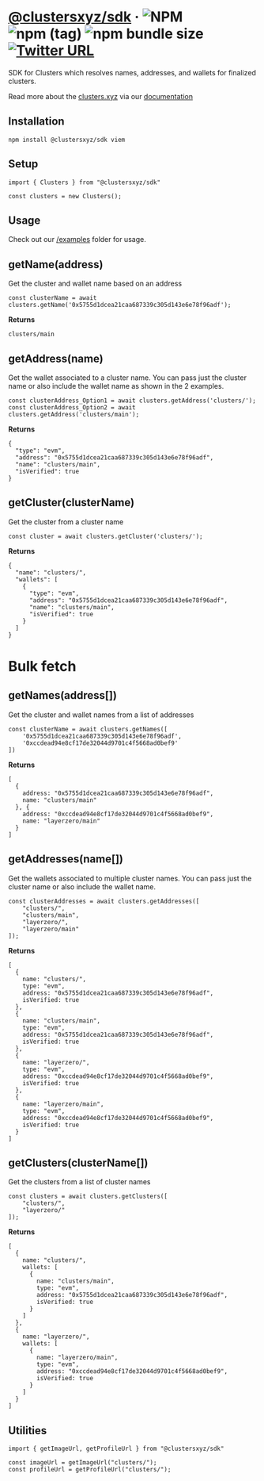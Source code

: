 # [@clustersxyz/sdk](https://clusters.xyz) &middot; ![NPM](https://img.shields.io/npm/l/@clustersxyz/sdk?registry_uri=https%3A%2F%2Fregistry.npmjs.com) ![npm (tag)](https://img.shields.io/npm/v/@clustersxyz/sdk/latest) ![npm bundle size](https://img.shields.io/bundlephobia/min/@clustersxyz/sdk) [![Twitter URL](https://img.shields.io/twitter/url?url=https%3A%2F%2Ftwitter.com%2Fclustersxyz)](https://twitter.com/clustersxyz)

SDK for Clusters which resolves names, addresses, and wallets for finalized clusters.

Read more about the [clusters.xyz](https://clusters.xyz) via our [documentation](https://docs.clusters.xyz)

## Installation

```
npm install @clustersxyz/sdk viem
```

## Setup

```
import { Clusters } from "@clustersxyz/sdk"

const clusters = new Clusters();
```

## Usage

Check out our [/examples](https://github.com/clustersxyz/sdk/blob/main/examples) folder for usage.

## getName(address)

Get the cluster and wallet name based on an address

```
const clusterName = await clusters.getName('0x5755d1dcea21caa687339c305d143e6e78f96adf');
```

**Returns**

```
clusters/main
```

## getAddress(name)

Get the wallet associated to a cluster name. You can pass just the cluster name or also include the wallet name as shown in the 2 examples.

```
const clusterAddress_Option1 = await clusters.getAddress('clusters/');
const clusterAddress_Option2 = await clusters.getAddress('clusters/main');
```

**Returns**

```
{
  "type": "evm",
  "address": "0x5755d1dcea21caa687339c305d143e6e78f96adf",
  "name": "clusters/main",
  "isVerified": true
}
```

## getCluster(clusterName)

Get the cluster from a cluster name

```
const cluster = await clusters.getCluster('clusters/');
```

**Returns**

```
{
  "name": "clusters/",
  "wallets": [
    {
      "type": "evm",
      "address": "0x5755d1dcea21caa687339c305d143e6e78f96adf",
      "name": "clusters/main",
      "isVerified": true
    }
  ]
}
```

# Bulk fetch

## getNames(address[])

Get the cluster and wallet names from a list of addresses

```
const clusterName = await clusters.getNames([
    '0x5755d1dcea21caa687339c305d143e6e78f96adf',
    '0xccdead94e8cf17de32044d9701c4f5668ad0bef9'
])
```

**Returns**

```
[
  {
    address: "0x5755d1dcea21caa687339c305d143e6e78f96adf",
    name: "clusters/main"
  }, {
    address: "0xccdead94e8cf17de32044d9701c4f5668ad0bef9",
    name: "layerzero/main"
  }
]
```

## getAddresses(name[])

Get the wallets associated to multiple cluster names. You can pass just the cluster name or also include the wallet name.

```
const clusterAddresses = await clusters.getAddresses([
    "clusters/",
    "clusters/main",
    "layerzero/",
    "layerzero/main"
]);
```

**Returns**

```
[
  {
    name: "clusters/",
    type: "evm",
    address: "0x5755d1dcea21caa687339c305d143e6e78f96adf",
    isVerified: true
  },
  {
    name: "clusters/main",
    type: "evm",
    address: "0x5755d1dcea21caa687339c305d143e6e78f96adf",
    isVerified: true
  },
  {
    name: "layerzero/",
    type: "evm",
    address: "0xccdead94e8cf17de32044d9701c4f5668ad0bef9",
    isVerified: true
  },
  {
    name: "layerzero/main",
    type: "evm",
    address: "0xccdead94e8cf17de32044d9701c4f5668ad0bef9",
    isVerified: true
  }
]
```

## getClusters(clusterName[])

Get the clusters from a list of cluster names

```
const clusters = await clusters.getClusters([
    "clusters/",
    "layerzero/"
]);
```

**Returns**

```
[
  {
    name: "clusters/",
    wallets: [
      {
        name: "clusters/main",
        type: "evm",
        address: "0x5755d1dcea21caa687339c305d143e6e78f96adf",
        isVerified: true
      }
    ]
  },
  {
    name: "layerzero/",
    wallets: [
      {
        name: "layerzero/main",
        type: "evm",
        address: "0xccdead94e8cf17de32044d9701c4f5668ad0bef9",
        isVerified: true
      }
    ]
  }
]
```

## Utilities

```
import { getImageUrl, getProfileUrl } from "@clustersxyz/sdk"

const imageUrl = getImageUrl("clusters/");
const profileUrl = getProfileUrl("clusters/");

```
